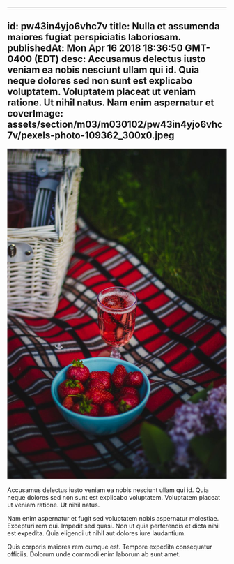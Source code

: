 
---
id: pw43in4yjo6vhc7v
title: Nulla et assumenda maiores fugiat perspiciatis laboriosam.
publishedAt: Mon Apr 16 2018 18:36:50 GMT-0400 (EDT)
desc: Accusamus delectus iusto veniam ea nobis nesciunt ullam qui id. Quia neque dolores sed non sunt est explicabo voluptatem. Voluptatem placeat ut veniam ratione. Ut nihil natus. Nam enim aspernatur et
coverImage: assets/section/m03/m030102/pw43in4yjo6vhc7v/pexels-photo-109362_300x0.jpeg
---

![image from pexels.com](assets/section/m03/m030102/pw43in4yjo6vhc7v/pexels-photo-109362.jpeg)

Accusamus delectus iusto veniam ea nobis nesciunt ullam qui id. Quia neque dolores sed non sunt est explicabo voluptatem. Voluptatem placeat ut veniam ratione. Ut nihil natus.
 
Nam enim aspernatur et fugit sed voluptatem nobis aspernatur molestiae. Excepturi rem qui. Impedit sed quasi. Non ut quia perferendis et dicta nihil est expedita. Quia eligendi ut nihil aut dolores iure laudantium.
 
Quis corporis maiores rem cumque est. Tempore expedita consequatur officiis. Dolorum unde commodi enim laborum ab sunt amet.

